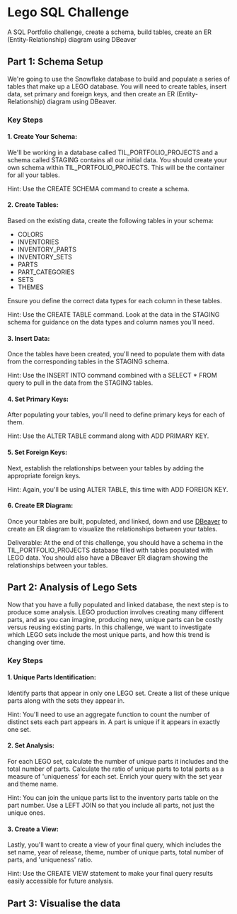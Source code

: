 # Lego SQL Challenge
A SQL Portfolio challenge, create a schema, build tables, create an ER (Entity-Relationship) diagram using DBeaver





## Part 1: Schema Setup

We're going to use the Snowflake database to build and populate a series of tables that make up a LEGO database. You will need to create tables, insert data, set primary and foreign keys, and then create an ER (Entity-Relationship) diagram using DBeaver.

### Key Steps

#### 1. Create Your Schema:
We'll be working in a database called TIL_PORTFOLIO_PROJECTS and a schema called STAGING contains all our initial data. You should create your own schema within TIL_PORTFOLIO_PROJECTS. This will be the container for all your tables.

Hint: Use the CREATE SCHEMA command to create a schema.

#### 2. Create Tables:
Based on the existing data, create the following tables in your schema:

- COLORS
- INVENTORIES
- INVENTORY_PARTS
- INVENTORY_SETS
- PARTS
- PART_CATEGORIES
- SETS
- THEMES

Ensure you define the correct data types for each column in these tables.

Hint: Use the CREATE TABLE command. Look at the data in the STAGING schema for guidance on the data types and column names you'll need.

#### 3. Insert Data:
Once the tables have been created, you'll need to populate them with data from the corresponding tables in the STAGING schema.

Hint: Use the INSERT INTO command combined with a SELECT * FROM query to pull in the data from the STAGING tables.

#### 4. Set Primary Keys:
After populating your tables, you'll need to define primary keys for each of them.

Hint: Use the ALTER TABLE command along with ADD PRIMARY KEY.

#### 5. Set Foreign Keys:
Next, establish the relationships between your tables by adding the appropriate foreign keys.

Hint: Again, you'll be using ALTER TABLE, this time with ADD FOREIGN KEY.

#### 6. Create ER Diagram:
Once your tables are built, populated, and linked, down and use [DBeaver](https://dbeaver.io/) to create an ER diagram to visualize the relationships between your tables.

Deliverable:
At the end of this challenge, you should have a schema in the TIL_PORTFOLIO_PROJECTS database filled with tables populated with LEGO data. You should also have a DBeaver ER diagram showing the relationships between your tables.

## Part 2: Analysis of Lego Sets

Now that you have a fully populated and linked database, the next step is to produce some analysis. LEGO production involves creating many different parts, and as you can imagine, producing new, unique parts can be costly versus reusing existing parts. In this challenge, we want to investigate which LEGO sets include the most unique parts, and how this trend is changing over time.

### Key Steps

#### 1. Unique Parts Identification: 
Identify parts that appear in only one LEGO set. Create a list of these unique parts along with the sets they appear in.

Hint: You'll need to use an aggregate function to count the number of distinct sets each part appears in. A part is unique if it appears in exactly one set.

#### 2. Set Analysis: 
For each LEGO set, calculate the number of unique parts it includes and the total number of parts. Calculate the ratio of unique parts to total parts as a measure of 'uniqueness' for each set. Enrich your query with the set year and theme name.

Hint: You can join the unique parts list to the inventory parts table on the part number. Use a LEFT JOIN so that you include all parts, not just the unique ones.

#### 3. Create a View: 
Lastly, you'll want to create a view of your final query, which includes the set name, year of release, theme, number of unique parts, total number of parts, and 'uniqueness' ratio.

Hint: Use the CREATE VIEW statement to make your final query results easily accessible for future analysis.

## Part 3: Visualise the data 



